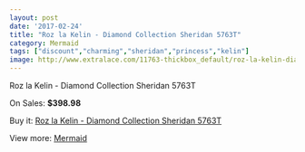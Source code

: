 ```yaml
---
layout: post
date: '2017-02-24'
title: "Roz la Kelin - Diamond Collection Sheridan 5763T"
category: Mermaid
tags: ["discount","charming","sheridan","princess","kelin"]
image: http://www.extralace.com/11763-thickbox_default/roz-la-kelin-diamond-collection-sheridan-5763t.jpg
---
```

Roz la Kelin - Diamond Collection Sheridan 5763T

On Sales: **$398.98**
<a href="https://www.extralace.com/mermaid/5533-roz-la-kelin-diamond-collection-sheridan-5763t.html"><amp-img layout="responsive" width="600" height="600" src="//www.extralace.com/11763-thickbox_default/roz-la-kelin-diamond-collection-sheridan-5763t.jpg" alt="Roz la Kelin - Diamond Collection Sheridan 5763T 0" /></a>
<a href="https://www.extralace.com/mermaid/5533-roz-la-kelin-diamond-collection-sheridan-5763t.html"><amp-img layout="responsive" width="600" height="600" src="//www.extralace.com/11764-thickbox_default/roz-la-kelin-diamond-collection-sheridan-5763t.jpg" alt="Roz la Kelin - Diamond Collection Sheridan 5763T 1" /></a>

Buy it: [Roz la Kelin - Diamond Collection Sheridan 5763T](https://www.extralace.com/mermaid/5533-roz-la-kelin-diamond-collection-sheridan-5763t.html "Roz la Kelin - Diamond Collection Sheridan 5763T")

View more: [Mermaid](https://www.extralace.com/5-mermaid "Mermaid")
